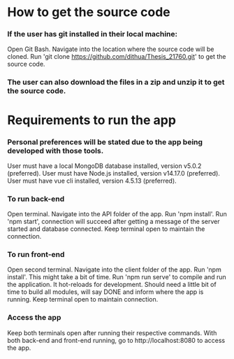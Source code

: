 # How to get the source code
### If the user has git installed in their local machine:
Open Git Bash.
Navigate into the location where the source code will be cloned.
Run 'git clone https://github.com/dithua/Thesis_21760.git' to get the source code.

### The user can also download the files in a zip and unzip it to get the source code.

# Requirements to run the app
### Personal preferences will be stated due to the app being developed with those tools.
User must have a local MongoDB database installed, version v5.0.2 (preferred).
User must have Node.js installed, version v14.17.0 (preferred).
User must have vue cli installed, version 4.5.13 (preferred).

### To run back-end
Open terminal.
Navigate into the API folder of the app.
Run 'npm install'.
Run 'npm start', connection will succeed after getting a message of the server started and database connected.
Keep terminal open to maintain the connection.

### To run front-end
Open second terminal.
Navigate into the client folder of the app.
Run 'npm install'. This might take a bit of time.
Run 'npm run serve' to compile and run the application. It hot-reloads for development.
Should need a little bit of time to build all modules, will say DONE and inform where the app is running.
Keep terminal open to maintain connection.

### Access the app
Keep both terminals open after running their respective commands.
With both back-end and front-end running, go to http://localhost:8080 to access the app.
